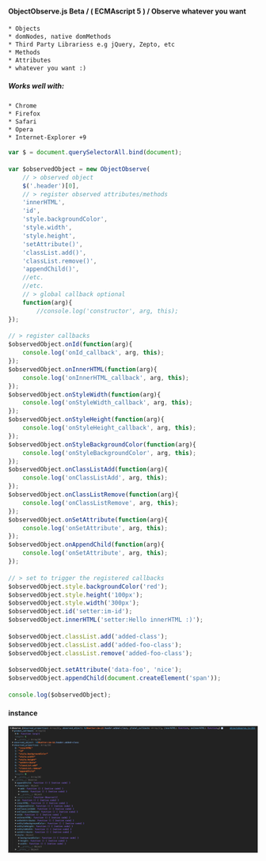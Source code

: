 #### ObjectObserve.js Beta / ( ECMAscript 5 ) / Observe whatever you want
    * Objects
    * domNodes, native domMethods
    * Third Party Librariess e.g jQuery, Zepto, etc
    * Methods
    * Attributes
    * whatever you want :)

##### Works well with:
    * Chrome
    * Firefox
    * Safari
    * Opera
    * Internet-Explorer +9

````js
var $ = document.querySelectorAll.bind(document);

var $observedObject = new ObjectObserve(
    // > observed object
    $('.header')[0],
    // > register observed attributes/methods
    'innerHTML',
    'id',
    'style.backgroundColor',
    'style.width',
    'style.height',
    'setAttribute()',
    'classList.add()',
    'classList.remove()',
    'appendChild()',
    //etc.
    //etc.
    // > global callback optional
    function(arg){
        //console.log('constructor', arg, this);
});

// > register callbacks
$observedObject.onId(function(arg){
    console.log('onId_callback', arg, this);
});
$observedObject.onInnerHTML(function(arg){
    console.log('onInnerHTML_callback', arg, this);
});
$observedObject.onStyleWidth(function(arg){
    console.log('onStyleWidth_callback', arg, this);
});
$observedObject.onStyleHeight(function(arg){
    console.log('onStyleHeight_callback', arg, this);
});
$observedObject.onStyleBackgroundColor(function(arg){
    console.log('onStyleBackgroundColor', arg, this);
});
$observedObject.onClassListAdd(function(arg){
    console.log('onClassListAdd', arg, this);
});
$observedObject.onClassListRemove(function(arg){
    console.log('onClassListRemove', arg, this);
});
$observedObject.onSetAttribute(function(arg){
    console.log('onSetAttribute', arg, this);
});
$observedObject.onAppendChild(function(arg){
    console.log('onSetAttribute', arg, this);
});

// > set to trigger the registered callbacks
$observedObject.style.backgroundColor('red');
$observedObject.style.height('100px');
$observedObject.style.width('300px');
$observedObject.id('setter:im-id');
$observedObject.innerHTML('setter:Hello innerHTML :)');

$observedObject.classList.add('added-class');
$observedObject.classList.add('added-foo-class');
$observedObject.classList.remove('added-foo-class');

$observedObject.setAttribute('data-foo', 'nice');
$observedObject.appendChild(document.createElement('span'));

console.log($observedObject);
````

#### instance

![instance](https://raw.githubusercontent.com/SerkanSipahi/objectobserve/master/instance.png)

